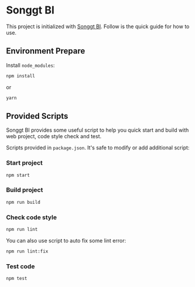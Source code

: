 # Songgt BI

This project is initialized with [Songgt BI](https://github.com/Songgti/BI-Project-q). Follow is the quick guide for how to use.

## Environment Prepare

Install `node_modules`:

```bash
npm install
```

or

```bash
yarn
```

## Provided Scripts

Songgt BI provides some useful script to help you quick start and build with web project, code style check and test.

Scripts provided in `package.json`. It's safe to modify or add additional script:

### Start project

```bash
npm start
```

### Build project

```bash
npm run build
```

### Check code style

```bash
npm run lint
```

You can also use script to auto fix some lint error:

```bash
npm run lint:fix
```

### Test code

```bash
npm test
```
